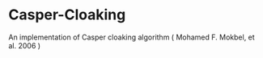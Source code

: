 # Casper-Cloaking
An implementation of Casper cloaking algorithm ( Mohamed F. Mokbel, et al. 2006 )
